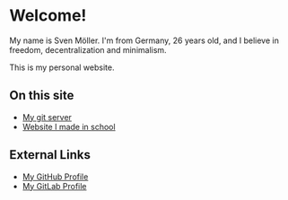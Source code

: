 # Welcome!

My name is Sven Möller.
I'm from Germany, 26 years old,
and I believe in freedom, decentralization and minimalism.

This is my personal website.

## On this site

* [My git server](https://git.svenmoeller.xyz)
* [Website I made in school](https://the-berlin-blues.svenmoeller.xyz)

## External Links

* [My GitHub Profile](https://github.com/svemoe)
* [My GitLab Profile](https://gitlab.com/svemoe)
